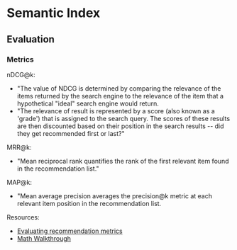 
# Semantic Index

## Evaluation

### Metrics

nDCG@k:
- "The value of NDCG is determined by comparing the relevance of the items returned by the search engine to the relevance of the item that a hypothetical "ideal" search engine would return.
- "The relevance of result is represented by a score (also known as a 'grade') that is assigned to the search query. The scores of these results are then discounted based on their position in the search results -- did they get recommended first or last?"

MRR@k:
- "Mean reciprocal rank quantifies the rank of the first relevant item found in the recommendation list."

MAP@k:
- "Mean average precision averages the precision@k metric at each relevant item position in the recommendation list.

Resources:
- [Evaluating recommendation metrics](https://www.shaped.ai/blog/evaluating-recommendation-systems-map-mmr-ndcg)
- [Math Walkthrough](https://towardsdatascience.com/demystifying-ndcg-bee3be58cfe0)
